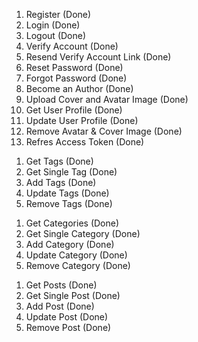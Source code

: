 <!-- USER Todos -->

1. Register (Done)
2. Login (Done)
3. Logout (Done)
4. Verify Account (Done)
5. Resend Verify Account Link (Done)
6. Reset Password (Done)
7. Forgot Password (Done)
8. Become an Author (Done)
9. Upload Cover and Avatar Image (Done)
10. Get User Profile (Done)
11. Update User Profile (Done)
12. Remove Avatar & Cover Image (Done)
13. Refres Access Token (Done)

<!-- TAGS Todos -->

1. Get Tags (Done)
2. Get Single Tag (Done)
3. Add Tags (Done)
4. Update Tags (Done)
5. Remove Tags (Done)

<!-- CATEGORY Todos -->

1. Get Categories (Done)
2. Get Single Category (Done)
3. Add Category (Done)
4. Update Category (Done)
5. Remove Category (Done)

<!-- Creating Post -->

1. Get Posts (Done)
2. Get Single Post (Done)
3. Add Post (Done)
4. Update Post (Done)
5. Remove Post (Done)
